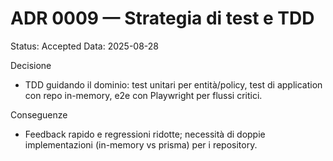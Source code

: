 # ADR 0009 — Strategia di test e TDD

Status: Accepted
Data: 2025-08-28

Decisione
- TDD guidando il dominio: test unitari per entità/policy, test di application con repo in-memory, e2e con Playwright per flussi critici.

Conseguenze
- Feedback rapido e regressioni ridotte; necessità di doppie implementazioni (in-memory vs prisma) per i repository.
